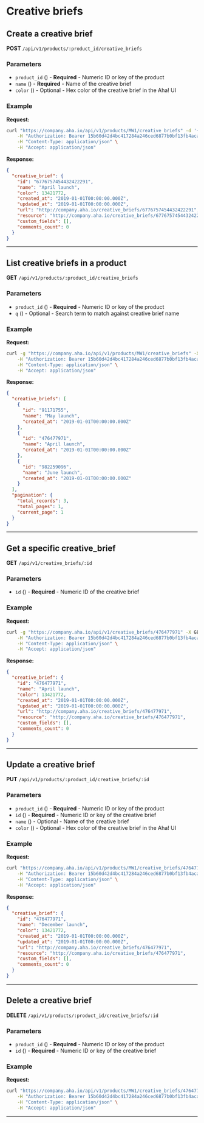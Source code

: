 # Creative briefs

## Create a creative brief

**POST** `/api/v1/products/:product_id/creative_briefs`

### Parameters
- `product_id` () - **Required** - Numeric ID or key of the product
- `name` () - **Required** - Name of the creative brief
- `color` () - Optional - Hex color of the creative brief in the Aha! UI

### Example
**Request:**
```bash
curl "https://company.aha.io/api/v1/products/MW1/creative_briefs" -d '{"creative_brief":{"name":"April launch"}}' -X POST \
	-H "Authorization: Bearer 15b60d42d4bc417284a246ced6877b0bf13fb4aca415f7b55f7006bc3694a8ab" \
	-H "Content-Type: application/json" \
	-H "Accept: application/json"
```

**Response:**
```json
{
  "creative_brief": {
    "id": "6776757454432422291",
    "name": "April launch",
    "color": 13421772,
    "created_at": "2019-01-01T00:00:00.000Z",
    "updated_at": "2019-01-01T00:00:00.000Z",
    "url": "http://company.aha.io/creative_briefs/6776757454432422291",
    "resource": "http://company.aha.io/creative_briefs/6776757454432422291",
    "custom_fields": [],
    "comments_count": 0
  }
}
```

---

## List creative briefs in a product

**GET** `/api/v1/products/:product_id/creative_briefs`

### Parameters
- `product_id` () - **Required** - Numeric ID or key of the product
- `q` () - Optional - Search term to match against creative brief name

### Example
**Request:**
```bash
curl -g "https://company.aha.io/api/v1/products/MW1/creative_briefs" -X GET \
	-H "Authorization: Bearer 15b60d42d4bc417284a246ced6877b0bf13fb4aca415f7b55f7006bc3694a8ab" \
	-H "Content-Type: application/json" \
	-H "Accept: application/json"
```

**Response:**
```json
{
  "creative_briefs": [
    {
      "id": "91171755",
      "name": "May launch",
      "created_at": "2019-01-01T00:00:00.000Z"
    },
    {
      "id": "476477971",
      "name": "April launch",
      "created_at": "2019-01-01T00:00:00.000Z"
    },
    {
      "id": "982259096",
      "name": "June launch",
      "created_at": "2019-01-01T00:00:00.000Z"
    }
  ],
  "pagination": {
    "total_records": 3,
    "total_pages": 1,
    "current_page": 1
  }
}
```

---

## Get a specific creative_brief

**GET** `/api/v1/creative_briefs/:id`

### Parameters
- `id` () - **Required** - Numeric ID of the creative brief

### Example
**Request:**
```bash
curl -g "https://company.aha.io/api/v1/creative_briefs/476477971" -X GET \
	-H "Authorization: Bearer 15b60d42d4bc417284a246ced6877b0bf13fb4aca415f7b55f7006bc3694a8ab" \
	-H "Content-Type: application/json" \
	-H "Accept: application/json"
```

**Response:**
```json
{
  "creative_brief": {
    "id": "476477971",
    "name": "April launch",
    "color": 13421772,
    "created_at": "2019-01-01T00:00:00.000Z",
    "updated_at": "2019-01-01T00:00:00.000Z",
    "url": "http://company.aha.io/creative_briefs/476477971",
    "resource": "http://company.aha.io/creative_briefs/476477971",
    "custom_fields": [],
    "comments_count": 0
  }
}
```

---

## Update a creative brief

**PUT** `/api/v1/products/:product_id/creative_briefs/:id`

### Parameters
- `product_id` () - **Required** - Numeric ID or key of the product
- `id` () - **Required** - Numeric ID or key of the creative brief
- `name` () - Optional - Name of the creative brief
- `color` () - Optional - Hex color of the creative brief in the Aha! UI

### Example
**Request:**
```bash
curl "https://company.aha.io/api/v1/products/MW1/creative_briefs/476477971" -d '{"creative_brief":{"name":"December launch"}}' -X PUT \
	-H "Authorization: Bearer 15b60d42d4bc417284a246ced6877b0bf13fb4aca415f7b55f7006bc3694a8ab" \
	-H "Content-Type: application/json" \
	-H "Accept: application/json"
```

**Response:**
```json
{
  "creative_brief": {
    "id": "476477971",
    "name": "December launch",
    "color": 13421772,
    "created_at": "2019-01-01T00:00:00.000Z",
    "updated_at": "2019-01-01T00:00:00.000Z",
    "url": "http://company.aha.io/creative_briefs/476477971",
    "resource": "http://company.aha.io/creative_briefs/476477971",
    "custom_fields": [],
    "comments_count": 0
  }
}
```

---

## Delete a creative brief

**DELETE** `/api/v1/products/:product_id/creative_briefs/:id`

### Parameters
- `product_id` () - **Required** - Numeric ID or key of the product
- `id` () - **Required** - Numeric ID or key of the creative brief

### Example
**Request:**
```bash
curl "https://company.aha.io/api/v1/products/MW1/creative_briefs/476477971" -d '' -X DELETE \
	-H "Authorization: Bearer 15b60d42d4bc417284a246ced6877b0bf13fb4aca415f7b55f7006bc3694a8ab" \
	-H "Content-Type: application/json" \
	-H "Accept: application/json"
```

---
